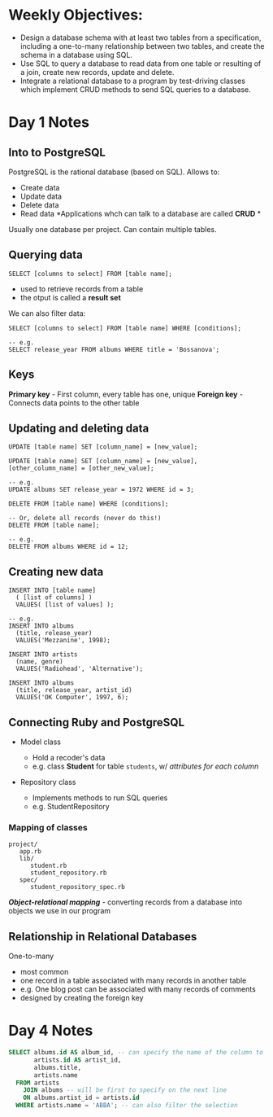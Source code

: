 # Weekly Objectives:
- Design a database schema with at least two tables from a specification, including a one-to-many relationship between two tables, and create the schema in a database using SQL.
- Use SQL to query a database to read data from one table or resulting of a join, create new records, update and delete.
- Integrate a relational database to a program by test-driving classes which implement CRUD methods to send SQL queries to a database.

# Day 1 Notes

## Into to PostgreSQL

PostgreSQL is the rational database (based on SQL).
Allows to:
- Create data
- Update data
- Delete data
- Read data
*Applications whch can talk to a database are called **CRUD** *

Usually one database per project.
Can contain multiple tables.

## Querying data

```
SELECT [columns to select] FROM [table name];
```
- used to retrieve records from a table
- the otput is called a **result set**

We can also filter data:
```
SELECT [columns to select] FROM [table name] WHERE [conditions];

-- e.g. 
SELECT release_year FROM albums WHERE title = 'Bossanova';
```

## Keys

**Primary key** - First column, every table has one, unique
**Foreign key** - Connects data points to the other table

## Updating and deleting data

```
UPDATE [table name] SET [column_name] = [new_value];

UPDATE [table name] SET [column_name] = [new_value], [other_column_name] = [other_new_value];

-- e.g.
UPDATE albums SET release_year = 1972 WHERE id = 3;

DELETE FROM [table name] WHERE [conditions];

-- Or, delete all records (never do this!)
DELETE FROM [table name];

-- e.g.
DELETE FROM albums WHERE id = 12;
```
## Creating new data

```
INSERT INTO [table name]
  ( [list of columns] )
  VALUES( [list of values] );
  
-- e.g. 
INSERT INTO albums
  (title, release_year)
  VALUES('Mezzanine', 1998);
  
INSERT INTO artists
  (name, genre)
  VALUES('Radiohead', 'Alternative');

INSERT INTO albums
  (title, release_year, artist_id)
  VALUES('OK Computer', 1997, 6);
```
## Connecting Ruby and PostgreSQL

- Model class
  - Hold a recoder's data
  - e.g. class **Student** for table `students`, w/ _attributes for each column_

- Repository class
  - Implements methods to run SQL queries
  - e.g. StudentRepository

### Mapping of classes

```
project/
   app.rb
   lib/
      student.rb
      student_repository.rb
   spec/
      student_repository_spec.rb
```

***Object-relational mapping*** - converting records from a database into objects we use in our program

## Relationship in Relational Databases

One-to-many
- most common
- one record in a table associated with many records in another table
- e.g. One blog post can be associated with many records of comments
- designed by creating the foreign key

# Day 4 Notes

```SQL
SELECT albums.id AS album_id, -- can specify the name of the column to avoid ambiguity
       artists.id AS artist_id,
       albums.title,
       artists.name
  FROM artists 
    JOIN albums -- will be first to specify on the next line
    ON albums.artist_id = artists.id 
  WHERE artists.name = 'ABBA'; -- can also filter the selection
```

